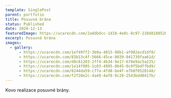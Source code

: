 ```yaml
---
template: SinglePost
parent: portfolio
title: Posuvná brána
status: Published
date: 2020-12-13
featuredImage: https://ucarecdn.com/2addbdcc-1d18-4e0c-8c97-210d8188526c/-/crop/1222x759/186,240/-/preview/
excerpt: Posuvná brána
images:
  - gallery:
      - https://ucarecdn.com/1ef49ff2-3b9a-4015-98b1-af082ecd1df0/
      - https://ucarecdn.com/83b13c4f-5666-45ce-8039-841739faa61d/
      - https://ucarecdn.com/d8c81203-2ff4-4b34-9e17-678e9ac5a225/
      - https://ucarecdn.com/1e14f085-1c03-4995-8645-0c9f5bdffbd9/
      - https://ucarecdn.com/8244da59-c77a-4fd8-be4f-e7b8f0520148/
      - https://ucarecdn.com/f2f20e2c-4a49-4af8-9c28-2543bdd0417b/
---
```

Kovo realizace posuvné brány.
